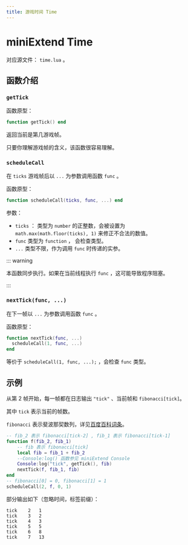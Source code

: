 ```yaml
---
title: 游戏时间 Time
---
```




# miniExtend Time

对应源文件： `time.lua` 。

## 函数介绍

### `getTick`

函数原型：

```lua
function getTick() end
```

返回当前是第几游戏帧。

只要你理解游戏帧的含义，该函数很容易理解。

### `scheduleCall`

在 `ticks` 游戏帧后以 `...` 为参数调用函数 `func` 。

函数原型：

```lua
function scheduleCall(ticks, func, ...) end
```

参数：

- `ticks` ： 类型为 `number` 的正整数，会被设置为 `math.max(math.floor(ticks), 1)` 来修正不合法的数值。
- `func` 类型为 `function` ， 会检查类型。
- `...` 类型不限，作为调用 `func` 时传递的实参。

::: warning

本函数同步执行。如果在当前线程执行 `func` ，这可能导致程序阻塞。

:::

### `nextTick(func, ...)`

在下一帧以 `...` 为参数调用函数 `func` 。

函数原型：

```lua
function nextTick(func, ...)
  scheduleCall(1, func, ...)
end
```

等价于 `scheduleCall(1, func, ...);` ，会检查 `func` 类型。

## 示例

从第 2 帧开始，每一帧都在日志输出 `"tick"` 、当前帧和 `fibonacci[tick]`。

其中 `tick` 表示当前的帧数。

`fibonacci`	表示斐波那契数列，详见[百度百科词条](https://baike.baidu.com/item/%E6%96%90%E6%B3%A2%E9%82%A3%E5%A5%91%E6%95%B0%E5%88%97)。

```lua
-- fib_2 表示 fibonacci[tick-2] , fib_1 表示 fibonacci[tick-1]
function f(fib_2, fib_1)
	-- fib 表示 fibonacci[tick]
	local fib = fib_1 + fib_2
	--Console:log() 函数参见 miniExtend Console
	Console:log("tick", getTick(), fib)
	nextTick(f, fib_1, fib)
end
-- fibonacci[0] = 0, fibonacci[1] = 1
scheduleCall(2, f, 0, 1)
```

部分输出如下（忽略时间，标签前缀）：

```
tick	2	1
tick	3	2
tick	4	3
tick	5	5
tick	6	8
tick	7	13
```